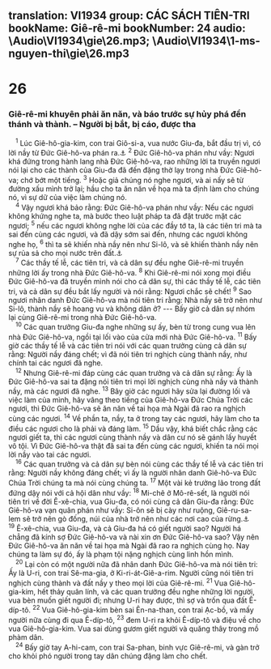 translation: VI1934
group: CÁC SÁCH TIÊN-TRI
bookName: Giê-rê-mi 
bookNumber: 24
audio: \Audio\VI1934\gie\26.mp3; \Audio\VI1934\1-ms-nguyen-thi\gie\26.mp3
-------

<div class="title"><h1>26</h1><h3>Giê-rê-mi khuyên phải ăn năn, và báo trước sự hủy phá đền thánh và thành. – Người bị bắt, bị cáo, được tha</h3></div>
<span class="verse gie_26_1"> <sup>1</sup> Lúc Giê-hô-gia-kim, con trai Giô-si-a, vua nước Giu-đa, bắt đầu trị vì, có lời nầy từ Đức Giê-hô-va phán ra.<a data-toggle="tooltip" data-placement="bottom" title="2Vua 23:36–24:6; 2Su 36:5-7">⚓</a></span>
<span class="verse gie_26_2"><sup>2</sup> Đức Giê-hô-va phán như vầy: Ngươi khá đứng trong hành lang nhà Đức Giê-hô-va, rao những lời ta truyền ngươi nói lại cho các thành của Giu-đa đã đến đặng thờ lạy trong nhà Đức Giê-hô-va; chớ bớt một tiếng. </span>
<span class="verse gie_26_3"><sup>3</sup> Hoặc giả chúng nó nghe ngươi, và ai nấy sẽ từ đường xấu mình trở lại; hầu cho ta ăn năn về họa mà ta định làm cho chúng nó, vì sự dữ của việc làm chúng nó. <br/></span>
<span class="verse gie_26_4"> <sup>4</sup> Vậy ngươi khá bảo rằng: Đức Giê-hô-va phán như vầy: Nếu các ngươi không khứng nghe ta, mà bước theo luật pháp ta đã đặt trước mặt các ngươi; </span>
<span class="verse gie_26_5"><sup>5</sup> nếu các ngươi không nghe lời của các đầy tớ ta, là các tiên tri mà ta sai đến cùng các ngươi, và đã dậy sớm sai đến, nhưng các ngươi không nghe họ, </span>
<span class="verse gie_26_6"><sup>6</sup> thì ta sẽ khiến nhà nầy nên như Si-lô, và sẽ khiến thành nầy nên sự rủa sả cho mọi nước trên đất.<a data-toggle="tooltip" data-placement="bottom" title="Gios 18:1; Thi 78:60; Gie 7:12-14">⚓</a><br/></span>
<span class="verse gie_26_7"> <sup>7</sup> Các thầy tế lễ, các tiên tri, và cả dân sự đều nghe Giê-rê-mi truyền những lời ấy trong nhà Đức Giê-hô-va. </span>
<span class="verse gie_26_8"><sup>8</sup> Khi Giê-rê-mi nói xong mọi điều Đức Giê-hô-va đã truyền mình nói cho cả dân sự, thì các thầy tế lễ, các tiên tri, và cả dân sự đều bắt lấy người và nói rằng: Ngươi chắc sẽ chết! </span>
<span class="verse gie_26_9"><sup>9</sup> Sao ngươi nhân danh Đức Giê-hô-va mà nói tiên tri rằng: Nhà nầy sẽ trở nên như Si-lô, thành nầy sẽ hoang vu và không dân ở? --- Bấy giờ cả dân sự nhóm lại cùng Giê-rê-mi trong nhà Đức Giê-hô-va. <br/></span>
<span class="verse gie_26_10"> <sup>10</sup> Các quan trưởng Giu-đa nghe những sự ấy, bèn từ trong cung vua lên nhà Đức Giê-hô-va, ngồi tại lối vào của cửa mới nhà Đức Giê-hô-va. </span>
<span class="verse gie_26_11"><sup>11</sup> Bấy giờ các thầy tế lễ và các tiên tri nói với các quan trưởng cùng cả dân sự rằng: Người nầy đáng chết; vì đã nói tiên tri nghịch cùng thành nầy, như chính tai các ngươi đã nghe. <br/></span>
<span class="verse gie_26_12"> <sup>12</sup> Nhưng Giê-rê-mi đáp cùng các quan trưởng và cả dân sự rằng: Ấy là Đức Giê-hô-va sai ta đặng nói tiên tri mọi lời nghịch cùng nhà nầy và thành nầy, mà các ngươi đã nghe. </span>
<span class="verse gie_26_13"><sup>13</sup> Bây giờ các ngươi hãy sửa lại đường lối và việc làm của mình, hãy vâng theo tiếng của Giê-hô-va Đức Chúa Trời các ngươi, thì Đức Giê-hô-va sẽ ăn năn về tai họa mà Ngài đã rao ra nghịch cùng các ngươi. </span>
<span class="verse gie_26_14"><sup>14</sup> Về phần ta, nầy, ta ở trong tay các ngươi, hãy làm cho ta điều các ngươi cho là phải và đáng làm. </span>
<span class="verse gie_26_15"><sup>15</sup> Dầu vậy, khá biết chắc rằng các ngươi giết ta, thì các ngươi cùng thành nầy và dân cư nó sẽ gánh lấy huyết vô tội. Vì Đức Giê-hô-va thật đã sai ta đến cùng các ngươi, khiến ta nói mọi lời nầy vào tai các ngươi. <br/></span>
<span class="verse gie_26_16"> <sup>16</sup> Các quan trưởng và cả dân sự bèn nói cùng các thầy tế lễ và các tiên tri rằng: Người nầy không đáng chết; vì ấy là người nhân danh Giê-hô-va Đức Chúa Trời chúng ta mà nói cùng chúng ta. </span>
<span class="verse gie_26_17"><sup>17</sup> Một vài kẻ trưởng lão trong đất đứng dậy nói với cả hội dân như vầy: </span>
<span class="verse gie_26_18"><sup>18</sup> Mi-chê ở Mô-rê-sết, là người nói tiên tri về đời Ê-xê-chia, vua Giu-đa, có nói cùng cả dân Giu-đa rằng: Đức Giê-hô-va vạn quân phán như vầy: Si-ôn sẽ bị cày như ruộng, Giê-ru-sa-lem sẽ trở nên gò đống, núi của nhà trở nên như các nơi cao của rừng.<a data-toggle="tooltip" data-placement="bottom" title="Mi 3:12">⚓</a></span>
<span class="verse gie_26_19"><sup>19</sup> Ê-xê-chia, vua Giu-đa, và cả Giu-đa há có giết người sao? Người há chẳng đã kính sợ Đức Giê-hô-va và nài xin ơn Đức Giê-hô-va sao? Vậy nên Đức Giê-hô-va ăn năn về tai họa mà Ngài đã rao ra nghịch cùng họ. Nay chúng ta làm sự đó, ấy là phạm tội nặng nghịch cùng linh hồn mình. <br/></span>
<span class="verse gie_26_20"> <sup>20</sup> Lại còn có một người nữa đã nhân danh Đức Giê-hô-va mà nói tiên tri: Ấy là U-ri, con trai Sê-ma-gia, ở Ki-ri-át-Giê-a-rim. Người cũng nói tiên tri nghịch cùng thành và đất nầy y theo mọi lời của Giê-rê-mi. </span>
<span class="verse gie_26_21"><sup>21</sup> Vua Giê-hô-gia-kim, hết thảy quân lính, và các quan trưởng đều nghe những lời người, vua bèn muốn giết người đi; nhưng U-ri hay được, thì sợ và trốn qua đất Ê-díp-tô. </span>
<span class="verse gie_26_22"><sup>22</sup> Vua Giê-hô-gia-kim bèn sai Ên-na-than, con trai Ạc-bồ, và mấy người nữa cùng đi qua Ê-díp-tô, </span>
<span class="verse gie_26_23"><sup>23</sup> đem U-ri ra khỏi Ê-díp-tô và điệu về cho vua Giê-hô-gia-kim. Vua sai dùng gươm giết người và quăng thây trong mồ phàm dân. <br/></span>
<span class="verse gie_26_24"> <sup>24</sup> Bấy giờ tay A-hi-cam, con trai Sa-phan, binh vực Giê-rê-mi, và gàn trở cho khỏi phó người trong tay dân chúng đặng làm cho chết. <br/></span>
